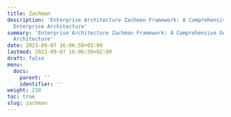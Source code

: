 ```yaml
---
title: Zachman
description: 'Enterprise Architecture Zachman Framework: A Comprehensive Guide to
  Enterprise Architecture'
summary: 'Enterprise Architecture Zachman Framework: A Comprehensive Guide to Enterprise
  Architecture'
date: 2023-09-07 16:06:50+02:00
lastmod: 2023-09-07 16:06:50+02:00
draft: false
menu:
  docs:
    parent: ''
    identifier: ''
weight: 210
toc: true
slug: zachman
---
```


